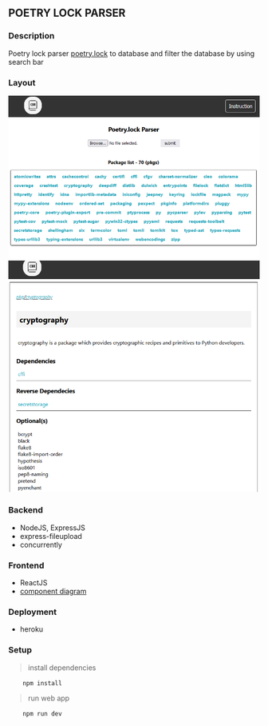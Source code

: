 ## POETRY LOCK PARSER

### Description

Poetry lock parser
[poetry.lock](./storage/poetry.lock) to database and filter the database by using search bar

### Layout

![screenshot01](./img/screenshot01.png)
![screenshot02](./img/screenshot02.png)

### Backend

- NodeJS, ExpressJS
- express-fileupload
- concurrently

### Frontend

- ReactJS
- [component diagram](./client/README.md)

### Deployment

- heroku

### Setup

> install dependencies

```
    npm install
```

> run web app

```
    npm run dev
```
